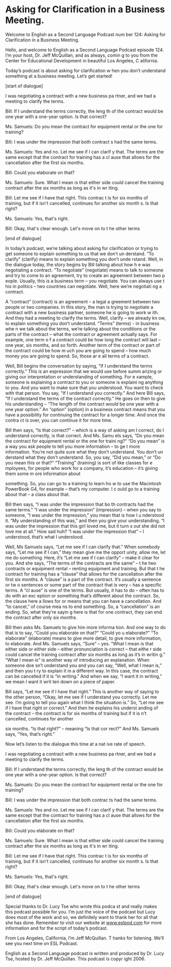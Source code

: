 # Asking for Clarification in a Business Meeting.

Welcome to English as a Second Language Podcast num ber 124: Asking for Clarification in a Business Meeting.

Hello, and welcome to English as a Second Language Podcast episode 124. I’m your host, Dr. Jeff McQuillan, and as always, comin g to you from the Center for Educational Development in beautiful Los Angeles, C alifornia.

Today’s podcast is about asking for clarification w hen you don’t understand something at a business meeting. Let’s get started!

[start of dialogue]

I was negotiating a contract with a new business pa rtner, and we had a meeting to clarify the terms.

Bill: If I understand the terms correctly, the leng th of the contract would be one year with a one-year option. Is that correct?

Ms. Samuels: Do you mean the contract for equipment  rental or the one for training?

Bill: I was under the impression that both contract s had the same terms.

Ms. Samuels: Yes and no. Let me see if I can clarif y that. The terms are the same except that the contract for training has a cl ause that allows for the cancellation after the first six months.

Bill: Could you elaborate on that?

Ms. Samuels: Sure. What I mean is that either side could cancel the training contract after the six months as long as it's in wr iting.

Bill: Let me see if I have that right. This contrac t is for six months of training, but if it isn't cancelled, continues for another six month s. Is that right?

Ms. Samuels: Yes, that's right.

Bill: Okay, that's clear enough. Let's move on to t he other terms

[end of dialogue]

In today’s podcast, we’re talking about asking for clarification or trying to get someone to explain something to us that we don’t un derstand. “To clarify” (clarify) means to explain something you don’t unde rstand. Well, in the dialogue today, the story begins by Bill talking about how h e was negotiating a contract. “To negotiate” (negotiate) means to talk to someone  and try to come to an agreement, try to create an agreement between two p eople. Usually, this is a business term – you negotiate. You can always use t his in politics – two countries can negotiate. Well, here we’re negotiati ng a contract.

A “contract” (contract) is an agreement – a legal a greement between two people or two companies. In this story, the man is trying to negotiate a contract with a new business partner, someone he is going to work w ith. And they had a meeting to clarify the terms. Well, clarify – we already kn ow, to explain something you don’t understand. “Terms” (terms) - in business whe n we talk about the terms, we’re talking about the conditions or the parts of the contract – what the contract or agreement actually says. For example, one term o f a contract could be how long the contract will last – one year, six months,  and so forth. Another term of the contract or part of the contract could be how m uch you are going to spend – how much money you are going to spend. So, those ar e all terms of a contract.

Well, Bill begins the conversation by saying, “If I  understand the terms correctly.” This is an expression that we would use before summ arizing or giving our interpretation or understanding of something. For e xample, someone is explaining a contract to you or someone is explaini ng anything to you. And you want to make sure that you understood. You want to check with that person. You say, “If I understand you correctly.” And here Bill  says, “If I understand the terms of the contract correctly.” He goes on then to give  his understanding – “The length of the contract would be one year with a one  year option.” An “option” (option) in a business contract means that you have  a possibility for continuing the contract for a longer time. And once the contra ct is over, you can continue it for more time.

Bill then says, “Is that correct?” – which is a way  of asking am I correct, do I understand correctly, is that correct. And Ms. Samu els says, “Do you mean the contract for equipment rental or the one for traini ng?” “Do you mean” is a way you ask people to tell you more information – to ge t more information. You’re not quite sure what they don’t understand. You don’t un derstand what they don’t understand. So, you say, “Did you mean,” or “Do you  mean this or that?” “Training” (training) is sort of like classes for e mployees, for people who work for a company, it’s education – it’s giving them some m ore information about

something. So, you can go to a training to learn ho w to use the Macintosh PowerBook G4, for example – that’s my computer. I c ould go to a training about that – a class about that.

Bill then says, “I was under the impression that bo th contracts had the same terms.” “I was under the impression” (impression) –  when you say to someone, “I was under the impression,” you mean that is how I u nderstood it. “My understanding of this was,” and then you give your understanding. “I was under the impression that this girl loved me, but it turn s out she did not love me at all.” How sad huh? “I was under the impression that” – I understood, that’s what I understood.

Well, Ms Samuels says, “Let me see if I can clarify  that.” When somebody says, “Let me see if I can,” they mean give me the opport unity, allow me, let me do something. Here, it’s “Let me see if I can clarify”  – make it clear for you. And she says, “The terms of the contracts are the same” – t he two contracts or equipment rental – renting equipment and training. But that t he contract for training has a “clause” that allows for the cancellation after the  first six months. A “clause” is a part of the contract. It’s usually a sentence or tw o sentences or some part of the contract that is very – has a specific terms. A “cl ause” is one of the terms. But usually, it has to do – often has to do with an exc eption or something that’s different about the contract. So, the clause here a llows for or means that you can have a cancellation. And “to cancel,” of course mea ns to end something. So, a “cancellation” is an ending. So, what they’re sayin g here is that for one contract, they can end the contract after only six months.

Bill then asks Ms. Samuels to give him more informa tion. And one way to do that is to say, “Could you elaborate on that?” “Could yo u elaborate?” “To elaborate” (elaborate) means to give more detail, to give more  information, to elaborate. And Ms. Samuels says, “Sure” – yes. “What I mean is  that either side or either side – either pronunciation is correct – that eithe r side could cancel the training contract after six months as long as it’s in writin g.” “What I mean is” is another way of introducing an explanation. When someone doe sn’t understand you and you can say, “Well, what I mean is,” and then you t ry to explain it in a different way. In this case, the contract can be cancelled if  it is “in writing.” And when we say, “I want it in writing,” we mean I want it writ ten down on a piece of paper.

Bill says, “Let me see if I have that right.” This is another way of saying to the other person, “Okay, let me see if I understand you  correctly. Let me see. I’m going to tell you again what I think the situation is.” So, “Let me see if I have that right or correct.” And then he explains his underst anding of the contract – the contract is for six months of training but if it is n’t cancelled, continues for another

six months. “Is that right?” – meaning “Is that cor rect?” And Ms. Samuels says, “Yes, that’s right.”

Now let’s listen to the dialogue this time at a nat ive rate of speech.

I was negotiating a contract with a new business pa rtner, and we had a meeting to clarify the terms.

Bill: If I understand the terms correctly, the leng th of the contract would be one year with a one-year option. Is that correct?

Ms. Samuels: Do you mean the contract for equipment  rental or the one for training?

Bill: I  was under the impression that both contrac ts had the same terms.

Ms. Samuels: Yes and no. Let me see if I can clarif y that. The terms are the same except that the contract for training has a cl ause that allows for the cancellation after the first six months.

Bill: Could you elaborate on that?

Ms. Samuels: Sure. What I mean is that either side could cancel the training contract after the six months as long as it's in wr iting.

Bill: Let me see if I have that right. This contrac t is for six months of training, but if it isn't cancelled, continues for another six month s. Is that right?

Ms. Samuels: Yes, that's right.

Bill: Okay, that's clear enough. Let's move on to t he other terms

[end of dialogue]

Special thanks to Dr. Lucy Tse who wrote this podca st and really makes this podcast possible for you. I’m just the voice of the  podcast but Lucy does most of the work and so, we definitely want to thank her for all that she has done. Remember to visit our website at www.eslpod.com for  more information and for the script of today’s podcast.

From Los Angeles, California, I’m Jeff McQuillan. T hanks for listening. We’ll see you next time on ESL Podcast.

 English as a Second Language podcast is written and  produced by Dr. Lucy Tse, hosted by Dr. Jeff McQuillan. This podcast is copyr ight 2006.


